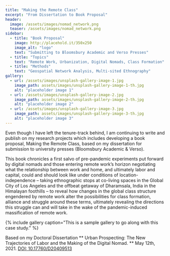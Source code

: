 ```yaml
---
title: "Making the Remote Class"
excerpt: "From Dissertation to Book Proposal"
header:
  image: /assets/images/nomad_network.png
  teaser: /assets/images/nomad_network.png
sidebar:
  - title: "Book Proposal"
    image: http://placehold.it/350x250
    image_alt: "logo"
    text: "Submitting to Bloomsbury Academic and Verso Presses"
  - title: "Topics"
    text: "Remote Work, Urbanization, Digital Nomads, Class Formation"
  - title: "Methods"
    text: "Geospatial Network Analysis, Multi-sited Ethnography"
gallery:
  - url: /assets/images/unsplash-gallery-image-1.jpg
    image_path: assets/images/unsplash-gallery-image-1-th.jpg
    alt: "placeholder image 1"
  - url: /assets/images/unsplash-gallery-image-2.jpg
    image_path: assets/images/unsplash-gallery-image-2-th.jpg
    alt: "placeholder image 2"
  - url: /assets/images/unsplash-gallery-image-3.jpg
    image_path: assets/images/unsplash-gallery-image-3-th.jpg
    alt: "placeholder image 3"
---
```

Even though I have left the tenure-track behind, I am continuing to write and publish on my research projects which includes developing a book proposal, Making the Remote Class,  based on my dissertation for submission to university presses (Bloomsbury Academic & Verso).

This book chronicles a first salvo of pre-pandemic experiments put forward by digital nomads and those entering remote work’s horizon negotiating what the relationship between work and home, and ultimately labor and capital, could and should look like under conditions of location-independence – taking ethnographic stops at co-living spaces in the Global City of Los Angeles and the offbeat getaway of Dharamsala, India in the Himalayan foothills –  to reveal how changes in the global class structure engendered by remote work alter the possibilities for class formation, alliance and struggle around these terms, ultimately revealing the directions this struggle can and will take in the wake of the pandemic-induced massification of remote work.

{% include gallery caption="This is a sample gallery to go along with this case study." %}

Based on my Doctoral Dissertation
** Urban Prospecting: The New Trajectories of Labor and the Making of the Digital Nomad. ** May 12th, 2021. [DOI: 10.17760/D20409513](https://doi.org/10.1007/s11482-022-10051-1)
